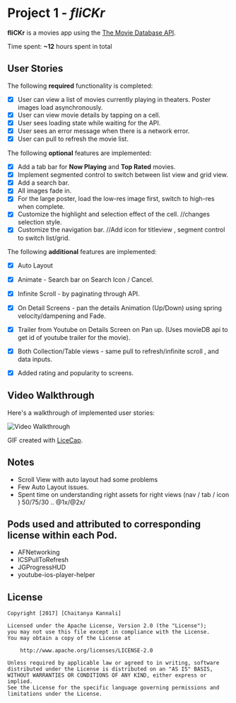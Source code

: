 # Project 1 - *fliCKr*

**fliCKr** is a movies app using the [The Movie Database API](http://docs.themoviedb.apiary.io/#).

Time spent: **~12** hours spent in total 

## User Stories

The following **required** functionality is completed:

- [x] User can view a list of movies currently playing in theaters. Poster images load asynchronously.
- [x] User can view movie details by tapping on a cell.
- [x] User sees loading state while waiting for the API.
- [x] User sees an error message when there is a network error.
- [x] User can pull to refresh the movie list.

The following **optional** features are implemented:

- [x] Add a tab bar for **Now Playing** and **Top Rated** movies. 
- [x] Implement segmented control to switch between list view and grid view.  
- [x] Add a search bar.  
- [x] All images fade in.
- [x] For the large poster, load the low-res image first, switch to high-res when complete.
- [x] Customize the highlight and selection effect of the cell.  //changes selection style.
- [x] Customize the navigation bar.   //Add icon for titleview , segment control to switch list/grid.

The following **additional** features are implemented:

- [x] Auto Layout
- [x] Animate - Search bar on Search Icon / Cancel.
- [X] Infinite Scroll - by paginating through API.
- [X] On Detail Screens - pan the details Animation (Up/Down) using spring velocity/dampening  and Fade.
- [x] Trailer from Youtube on Details Screen on Pan up. (Uses movieDB api to get id of youtube trailer for the movie).
- [x] Both Collection/Table views - same pull to refresh/infinite scroll , and data inputs.
- [x] Added rating and popularity to screens.



## Video Walkthrough

Here's a walkthrough of implemented user stories:



<img src='https://github.com/eadencode/Flickr/blob/master/flickrgif2.gif' title='Video Walkthrough' width='' alt='Video Walkthrough' />

GIF created with [LiceCap](http://www.cockos.com/licecap/).


## Notes

- Scroll View with auto layout had some problems 
- Few Auto Layout issues.
- Spent time on understanding right assets for right views (nav / tab / icon ) 50/75/30 .. @1x/@2x/

## Pods used and attributed to corresponding license within each Pod. 
- AFNetworking
- ICSPullToRefresh
- JGProgressHUD
- youtube-ios-player-helper


## License

    Copyright [2017] [Chaitanya Kannali]

    Licensed under the Apache License, Version 2.0 (the "License");
    you may not use this file except in compliance with the License.
    You may obtain a copy of the License at

        http://www.apache.org/licenses/LICENSE-2.0

    Unless required by applicable law or agreed to in writing, software
    distributed under the License is distributed on an "AS IS" BASIS,
    WITHOUT WARRANTIES OR CONDITIONS OF ANY KIND, either express or implied.
    See the License for the specific language governing permissions and
    limitations under the License.
